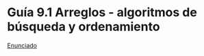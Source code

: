 # Guía 9.1 Arreglos - algoritmos de búsqueda y ordenamiento

[Enunciado](https://docs.google.com/document/d/14P2RUroGbUqCCTckWBZp3DEvk0iAYvM6/preview)
